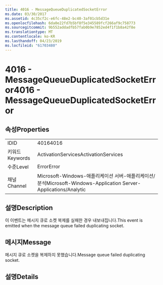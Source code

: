 ```yaml
---
title: 4016 - MessageQueueDuplicatedSocketError
ms.date: 03/30/2017
ms.assetid: 4c35cf2c-e6fc-48e2-bc40-3af01cb5d31e
ms.openlocfilehash: 6da0e22fd7b5bf8f5e345589fcf266af9c758773
ms.sourcegitcommit: 9b552addadfb57fab0b9e7852ed4f1f1b8a42f8e
ms.translationtype: MT
ms.contentlocale: ko-KR
ms.lasthandoff: 04/23/2019
ms.locfileid: "61703480"
---
```

# <a name="4016---messagequeueduplicatedsocketerror"></a><span data-ttu-id="b005e-102">4016 - MessageQueueDuplicatedSocketError</span><span class="sxs-lookup"><span data-stu-id="b005e-102">4016 - MessageQueueDuplicatedSocketError</span></span>
## <a name="properties"></a><span data-ttu-id="b005e-103">속성</span><span class="sxs-lookup"><span data-stu-id="b005e-103">Properties</span></span>  
  
|||  
|-|-|  
|<span data-ttu-id="b005e-104">ID</span><span class="sxs-lookup"><span data-stu-id="b005e-104">ID</span></span>|<span data-ttu-id="b005e-105">4016</span><span class="sxs-lookup"><span data-stu-id="b005e-105">4016</span></span>|  
|<span data-ttu-id="b005e-106">키워드</span><span class="sxs-lookup"><span data-stu-id="b005e-106">Keywords</span></span>|<span data-ttu-id="b005e-107">ActivationServices</span><span class="sxs-lookup"><span data-stu-id="b005e-107">ActivationServices</span></span>|  
|<span data-ttu-id="b005e-108">수준</span><span class="sxs-lookup"><span data-stu-id="b005e-108">Level</span></span>|<span data-ttu-id="b005e-109">Error</span><span class="sxs-lookup"><span data-stu-id="b005e-109">Error</span></span>|  
|<span data-ttu-id="b005e-110">채널</span><span class="sxs-lookup"><span data-stu-id="b005e-110">Channel</span></span>|<span data-ttu-id="b005e-111">Microsoft-Windows-애플리케이션 서버-애플리케이션/분석</span><span class="sxs-lookup"><span data-stu-id="b005e-111">Microsoft-Windows-Application Server-Applications/Analytic</span></span>|  
  
## <a name="description"></a><span data-ttu-id="b005e-112">설명</span><span class="sxs-lookup"><span data-stu-id="b005e-112">Description</span></span>  
 <span data-ttu-id="b005e-113">이 이벤트는 메시지 큐로 소켓 복제를 실패한 경우 내보내집니다.</span><span class="sxs-lookup"><span data-stu-id="b005e-113">This event is emitted when the message queue failed duplicating socket.</span></span>  
  
## <a name="message"></a><span data-ttu-id="b005e-114">메시지</span><span class="sxs-lookup"><span data-stu-id="b005e-114">Message</span></span>  
 <span data-ttu-id="b005e-115">메시지 큐로 소켓을 복제하지 못했습니다.</span><span class="sxs-lookup"><span data-stu-id="b005e-115">Message queue failed duplicating socket.</span></span>  
  
## <a name="details"></a><span data-ttu-id="b005e-116">설명</span><span class="sxs-lookup"><span data-stu-id="b005e-116">Details</span></span>
